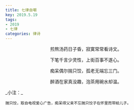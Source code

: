 ```yaml
---
title: 七律自嘲
key: 2019.5.19
tags: 
- 2019
- 七律
categories: 律诗
---
```


<p align="center">煎熬汤药日子昏，寂寞常常看诗文。
</p>
<p align="center">下笔千言少灵性，上街百事不遂心。
</p>
<p align="center">痴呆偶尔揣只饺，孤老无端忘三门。
</p>
<p align="center">醉酒在家真没趣，泡茶用碗水却温。
</p>
_小注：_

```
揣只饺，取自电视爱心广告，痴呆得父亲不忘揣只饺子在怀里而带給儿子。
```